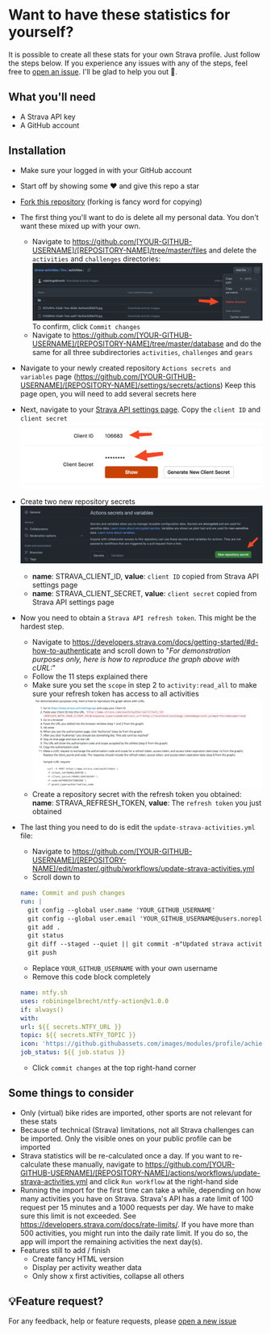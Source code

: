 # Want to have these statistics for yourself?

It is possible to create all these stats for your own Strava profile.
Just follow the steps below. If you experience any issues with any of the steps,
feel free to [open an issue](https://github.com/robiningelbrecht/strava-activities/issues/new). I'll be glad to help you out 💅.

## What you'll need

* A Strava API key
* A GitHub account

## Installation

* Make sure your logged in with your GitHub account
* Start off by showing some ❤️ and give this repo a star
* [Fork this repository](https://github.com/robiningelbrecht/strava-activities/fork)
  (forking is fancy word for copying)
* The first thing you'll want to do is delete all my personal data. You don't want these mixed up
  with your own.
  * Navigate to https://github.com/[YOUR-GITHUB-USERNAME]/[REPOSITORY-NAME]/tree/master/files 
    and delete the `activities` and `challenges` directories:
    ![Delete directory](files/install/delete-directories.png)
    To confirm, click `Commit changes`
  * Navigate to https://github.com/[YOUR-GITHUB-USERNAME]/[REPOSITORY-NAME]/tree/master/database
    and do the same for all three subdirectories `activities`, `challenges` and `gears`
* Navigate to your newly created repository `Actions secrets and variables` page (https://github.com/[YOUR-GITHUB-USERNAME]/[REPOSITORY-NAME]/settings/secrets/actions)
  Keep this page open, you will need to add several secrets here
* Next, navigate to your [Strava API settings page](https://www.strava.com/settings/api).
  Copy the `client ID` and `client secret`
  ![Strava API keys](files/install/strava-api-keys.png)
* Create two new repository secrets
![Repo secrets](files/install/repository-secrets.png)
    * __name__: STRAVA_CLIENT_ID, __value__: `client ID` copied from Strava API settings page
    * __name__: STRAVA_CLIENT_SECRET, __value__: `client secret` copied from Strava API settings page
* Now you need to obtain a `Strava API refresh token`. This might be the hardest step.
    * Navigate to https://developers.strava.com/docs/getting-started/#d-how-to-authenticate
      and scroll down to "_For demonstration purposes only, here is how to reproduce the graph above with cURL:_"
    * Follow the 11 steps explained there
    * Make sure you set the `scope` in step 2 to `activity:read_all` to make sure your refresh token has access to all activities
      ![Refresh token](files/install/strava-refresh-token.png)
    * Create a repository secret with the refresh token you obtained: __name__: STRAVA_REFRESH_TOKEN, __value__: The `refresh token` you just obtained
* The last thing you need to do is edit the `update-strava-activities.yml` file:
    * Navigate to https://github.com/[YOUR-GITHUB-USERNAME]/[REPOSITORY-NAME]/edit/master/.github/workflows/update-strava-activities.yml
    * Scroll down to
    ```yml
    name: Commit and push changes
    run: |
      git config --global user.name 'YOUR_GITHUB_USERNAME'
      git config --global user.email 'YOUR_GITHUB_USERNAME@users.noreply.github.com'
      git add .
      git status
      git diff --staged --quiet || git commit -m"Updated strava activities"
      git push
    ```

    * Replace `YOUR_GITHUB_USERNAME` with your own username
    * Remove this code block completely

    ```yml
    name: ntfy.sh
    uses: robiningelbrecht/ntfy-action@v1.0.0
    if: always()
    with:
    url: ${{ secrets.NTFY_URL }}
    topic: ${{ secrets.NTFY_TOPIC }}
    icon: 'https://github.githubassets.com/images/modules/profile/achievements/starstruck-default.png'
    job_status: ${{ job.status }}
    ```

    * Click `commit changes` at the top right-hand corner

## Some things to consider

* Only (virtual) bike rides are imported, other sports are not relevant for these stats
* Because of technical (Strava) limitations, not all Strava challenges
  can be imported. Only the visible ones on your public profile can be imported
* Strava statistics will be re-calculated once a day. If you want to
  re-calculate these manually, navigate to https://github.com/[YOUR-GITHUB-USERNAME]/[REPOSITORY-NAME]/actions/workflows/update-strava-activities.yml
  and click `Run workflow` at the right-hand side
* Running the import for the first time can take a while, depending on how many activities you have on Strava.
  Strava's API has a rate limit of 100 request per 15 minutes and a 1000 requests per day. We have to make sure 
  this limit is not exceeded. See https://developers.strava.com/docs/rate-limits/. If you have more than 500 activities,
  you might run into the daily rate limit. If you do so, the app will import the remaining activities the next day(s).
* Features still to add / finish
    * Create fancy HTML version
    * Display per activity weather data
    * Only show x first activities, collapse all others

## 💡Feature request?

For any feedback, help or feature requests, please [open a new issue](https://github.com/robiningelbrecht/strava-activities/issues/new)

